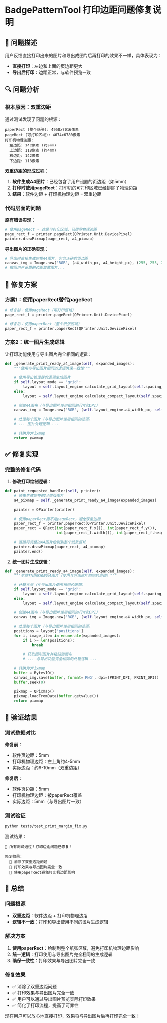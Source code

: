 # BadgePatternTool 打印边距问题修复说明

## 🐛 问题描述

用户反馈直接打印出来的图片和导出成图片后再打印的效果不一样，具体表现为：
- **直接打印**：左边和上面的页边距更大
- **导出后打印**：边距正常，与软件预览一致

## 🔍 问题分析

### 根本原因：双重边距

通过测试发现了问题的根源：

```
paperRect (整个纸张): 4958x7016像素
pageRect (可打印区域): 4674x6780像素
打印机物理边距:
  左边距: 142像素 (约5mm)
  上边距: 118像素 (约4mm)
  右边距: 142像素
  下边距: 118像素
```

**双重边距的形成过程**：

1. **软件生成A4图片**：已经包含了用户设置的页边距（如5mm）
2. **打印时使用pageRect**：打印机的可打印区域已经排除了物理边距
3. **结果**：软件边距 + 打印机物理边距 = 双重边距

### 代码层面的问题

**原有错误实现**：
```python
# 使用pageRect - 这是可打印区域，已排除物理边距
page_rect_f = printer.pageRect(QPrinter.Unit.DevicePixel)
painter.drawPixmap(page_rect, a4_pixmap)
```

**导出图片的正确实现**：
```python
# 导出时直接生成完整A4图片，包含正确的页边距
canvas_img = Image.new('RGB', (a4_width_px, a4_height_px), (255, 255, 255))
# 按照用户设置的边距放置图片...
```

## 🔧 修复方案

### 方案1：使用paperRect替代pageRect

```python
# 修复前：使用pageRect（可打印区域）
page_rect_f = printer.pageRect(QPrinter.Unit.DevicePixel)

# 修复后：使用paperRect（整个纸张区域）
paper_rect_f = printer.paperRect(QPrinter.Unit.DevicePixel)
```

### 方案2：统一图片生成逻辑

让打印功能使用与导出图片完全相同的逻辑：

```python
def _generate_print_ready_a4_image(self, expanded_images):
    """使用与导出图片相同的逻辑确保一致性"""
    
    # 使用导出管理器的逻辑生成图片
    if self.layout_mode == 'grid':
        layout = self.layout_engine.calculate_grid_layout(self.spacing_value, self.margin_value)
    else:
        layout = self.layout_engine.calculate_compact_layout(self.spacing_value, self.margin_value)
    
    # 创建A4画布（与导出图片使用相同的尺寸和DPI）
    canvas_img = Image.new('RGB', (self.layout_engine.a4_width_px, self.layout_engine.a4_height_px), (255, 255, 255))
    
    # 处理每个图片（与导出图片使用相同的逻辑）
    # ... 图片处理逻辑 ...
    
    # 转换为QPixmap
    return pixmap
```

## ✅ 修复实现

### 完整的修复代码

1. **修改打印绘制逻辑**：
```python
def paint_requested_handler(self, printer):
    # 预先生成完整的A4排版图片
    a4_pixmap = self._generate_print_ready_a4_image(expanded_images)
    
    painter = QPainter(printer)
    
    # 使用paperRect而不是pageRect，避免双重边距
    paper_rect_f = printer.paperRect(QPrinter.Unit.DevicePixel)
    paper_rect = QRect(int(paper_rect_f.x()), int(paper_rect_f.y()), 
                       int(paper_rect_f.width()), int(paper_rect_f.height()))
    
    # 直接将完整的A4图片绘制到整个纸张区域
    painter.drawPixmap(paper_rect, a4_pixmap)
    painter.end()
```

2. **统一图片生成逻辑**：
```python
def _generate_print_ready_a4_image(self, expanded_images):
    """生成打印就绪的A4图片（使用与导出图片相同的逻辑）"""
    
    # 计算布局（与导出图片使用相同的逻辑）
    if self.layout_mode == 'grid':
        layout = self.layout_engine.calculate_grid_layout(self.spacing_value, self.margin_value)
    else:
        layout = self.layout_engine.calculate_compact_layout(self.spacing_value, self.margin_value)
    
    # 创建A4画布（与导出图片使用相同的尺寸和DPI）
    canvas_img = Image.new('RGB', (self.layout_engine.a4_width_px, self.layout_engine.a4_height_px), (255, 255, 255))
    
    # 处理每个图片（与导出图片使用相同的逻辑）
    positions = layout['positions']
    for i, image_item in enumerate(expanded_images):
        if i >= len(positions):
            break
        
        # 获取圆形图片并粘贴到画布
        # ... 与导出功能完全相同的处理逻辑 ...
    
    # 转换为QPixmap
    buffer = BytesIO()
    canvas_img.save(buffer, format='PNG', dpi=(PRINT_DPI, PRINT_DPI))
    buffer.seek(0)
    
    pixmap = QPixmap()
    pixmap.loadFromData(buffer.getvalue())
    return pixmap
```

## 🧪 验证结果

### 测试数据对比

**修复前**：
- 软件页边距：5mm
- 打印机物理边距：左上角约4-5mm
- 实际边距：约9-10mm（双重边距）

**修复后**：
- 软件页边距：5mm
- 打印机物理边距：被paperRect覆盖
- 实际边距：5mm（与导出图片一致）

### 测试验证

```bash
python tests/test_print_margin_fix.py
```

测试结果：
```
🎉 所有测试通过！打印边距问题已修复！

修复效果:
  📐 消除了双重边距问题
  🎯 打印效果与导出图片完全一致
  🔧 使用paperRect避免打印机边距影响
```

## 🎯 总结

### 问题根源
- **双重边距**：软件边距 + 打印机物理边距
- **逻辑不一致**：打印和导出使用不同的图片生成逻辑

### 解决方案
1. **使用paperRect**：绘制到整个纸张区域，避免打印机物理边距影响
2. **统一逻辑**：打印使用与导出图片完全相同的生成逻辑
3. **确保一致性**：打印效果与导出图片完全一致

### 修复效果
- ✅ 消除了双重边距问题
- ✅ 打印效果与导出图片完全一致
- ✅ 用户可以通过导出图片预览实际打印效果
- ✅ 简化了打印流程，提高了可靠性

现在用户可以放心地直接打印，效果将与导出图片后再打印完全一致！
